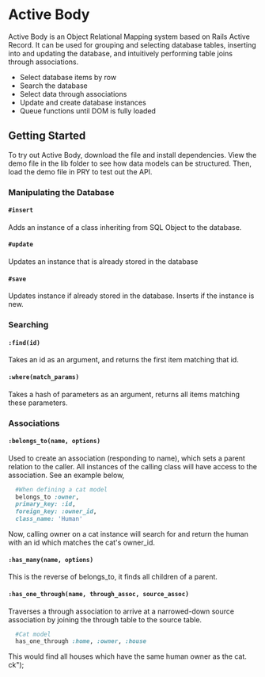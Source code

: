 # Active Body

Active Body is an Object Relational Mapping system based on Rails Active Record. It can be used for grouping and selecting database tables, inserting into and updating the database, and intuitively performing table joins through associations.

  * Select database items by row
  * Search the database
  * Select data through associations
  * Update and create database instances
  * Queue functions until DOM is fully loaded

## Getting Started

To try out Active Body, download the file and install dependencies. View the demo file in the lib folder to see how data models can be structured. Then, load the demo file in PRY to test out the API.

### Manipulating the Database

#### `#insert`

Adds an instance of a class inheriting from SQL Object to the database.

#### `#update`

Updates an instance that is already stored in the database

#### `#save`

Updates instance if already stored in the database. Inserts if the instance is new.

### Searching

#### `:find(id)`

Takes an id as an argument, and returns the first item matching that id.

#### `:where(match_params)`

Takes a hash of parameters as an argument, returns all items matching these parameters.

### Associations

#### `:belongs_to(name, options)`

Used to create an association (responding to name), which sets a parent relation to the caller. All instances of the calling class will have access to the association. See an example below,

```ruby
  #When defining a cat model
  belongs_to :owner,
  primary_key: :id,
  foreign_key: :owner_id,
  class_name: 'Human'
```

Now, calling owner on a cat instance will search for and return the human with an id which matches the cat's owner_id.

#### `:has_many(name, options)`

This is the reverse of belongs_to, it finds all children of a parent.

#### `:has_one_through(name, through_assoc, source_assoc)`

Traverses a through association to arrive at a narrowed-down source association by joining the through table to the source table.

```ruby
  #Cat model
  has_one_through :home, :owner, :house
```
This would find all houses which have the same human owner as the cat.
ck");
```
